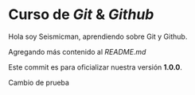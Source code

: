 # Curso de _Git_ & _Github_

Hola soy Seismicman, aprendiendo sobre Git y Github.

Agregando más contenido al _README.md_

Este commit es para oficializar nuestra versión **1.0.0**.

Cambio de prueba

